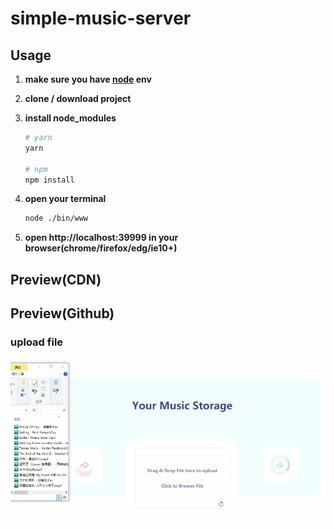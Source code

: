 # simple-music-server



## Usage

  1. **make sure you have [node](https://nodejs.org) env**

  2. **clone / download project**

  3. **install node_modules**

     ```bash
     # yarn
     yarn
     
     # npm
     npm install
     ```

4. **open your terminal**

   ```bash
   node ./bin/www
   ```

5. **open http://localhost:39999 in your browser(chrome/firefox/edg/ie10+)**



## Preview(CDN)



## Preview(Github)

### upload file

<img src="./preview/uploader.gif">
